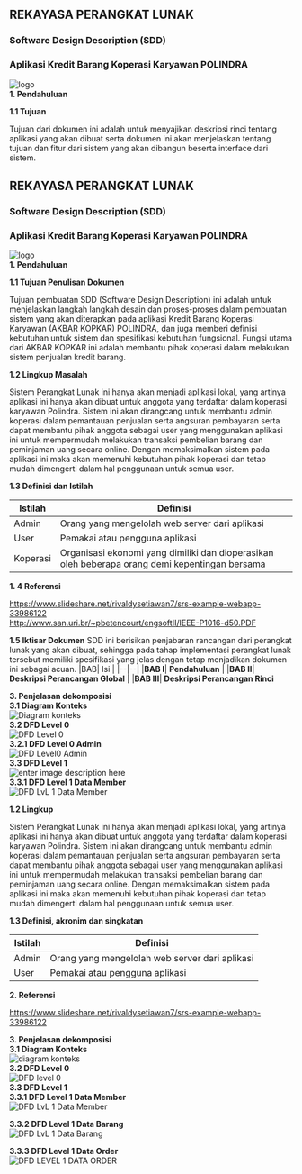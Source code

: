 


## REKAYASA PERANGKAT LUNAK
### Software Design Description (SDD)
### Aplikasi Kredit Barang Koperasi Karyawan POLINDRA
![logo](/image/polindra.png)<br>
**1. Pendahuluan**

**1.1 Tujuan**

Tujuan dari dokumen ini adalah untuk menyajikan deskripsi rinci tentang aplikasi yang akan dibuat serta dokumen ini akan menjelaskan tentang tujuan dan fitur dari sistem yang akan dibangun beserta interface dari sistem.



## REKAYASA PERANGKAT LUNAK
### Software Design Description (SDD)
### Aplikasi Kredit Barang Koperasi Karyawan POLINDRA
![logo](/image/polindra.png)<br>
**1. Pendahuluan**

**1.1 Tujuan Penulisan Dokumen**

Tujuan pembuatan SDD (Software Design Description) ini adalah untuk menjelaskan langkah langkah desain dan proses-proses dalam pembuatan sistem yang akan diterapkan pada aplikasi Kredit Barang Koperasi Karyawan (AKBAR KOPKAR) POLINDRA, dan juga memberi definisi kebutuhan untuk sistem dan spesifikasi kebutuhan fungsional. Fungsi utama dari AKBAR KOPKAR ini adalah membantu pihak koperasi dalam melakukan sistem penjualan kredit barang.

**1.2 Lingkup Masalah**
		
Sistem Perangkat Lunak ini hanya akan menjadi aplikasi lokal, yang artinya aplikasi ini hanya akan dibuat untuk anggota yang terdaftar dalam koperasi karyawan Polindra. Sistem ini akan dirangcang untuk membantu admin koperasi dalam pemantauan penjualan serta angsuran pembayaran serta dapat membantu pihak anggota sebagai user yang menggunakan aplikasi ini untuk mempermudah melakukan transaksi pembelian barang dan peminjaman uang secara online. Dengan memaksimalkan sistem pada aplikasi ini maka akan memenuhi kebutuhan pihak koperasi dan tetap mudah dimengerti dalam hal penggunaan untuk semua user.
		
**1.3 Definisi dan Istilah**
		
| Istilah | Definisi                                       |
|---------|------------------------------------------------|
| Admin   | Orang yang mengelolah web server dari aplikasi |
| User    | Pemakai atau pengguna aplikasi                 |
| Koperasi | Organisasi ekonomi yang dimiliki dan dioperasikan oleh beberapa orang demi kepentingan bersama

**1. 4 Referensi**<br>

https://www.slideshare.net/rivaldysetiawan7/srs-example-webapp-33986122 <br>
http://www.san.uri.br/~pbetencourt/engsoftII/IEEE-P1016-d50.PDF

**1.5 Iktisar Dokumen**
SDD ini berisikan penjabaran rancangan dari perangkat lunak yang akan dibuat, sehingga pada tahap implementasi perangkat lunak tersebut memiliki spesifikasi yang jelas dengan tetap menjadikan dokumen ini sebagai acuan.
|BAB| Isi |
|--|--|
|**BAB I**| **Pendahuluan** |
|**BAB II**| **Deskripsi Perancangan Global** |
|**BAB III**| **Deskripsi Perancangan Rinci**


**3. Penjelasan dekomposisi**<br>
**3.1 Diagram Konteks**<br>
![Diagram konteks](/image/Diagram%20konteks.png)<br>
**3.2 DFD Level 0**<br>
![DFD Level 0](/image/DFD%20Level%200.jpeg)<br>
**3.2.1 DFD Level 0 Admin** <br>
![DFD Level0 Admin](/image/DFD%20level0%20Admin.JPG) <br>
**3.3 DFD Level 1**<br>
![enter image description here](/image/DFD%20level1%20Admin.PNG) <br>
**3.3.1 DFD Level 1 Data Member**<br>
![DFD LvL 1 Data Member](/image/DFD%20lvl%201%20Data%20Member.png)
		
**1.2 Lingkup**
		
Sistem Perangkat Lunak ini hanya akan menjadi aplikasi lokal, yang artinya aplikasi ini hanya akan dibuat untuk anggota yang terdaftar dalam koperasi karyawan Polindra. Sistem ini akan dirangcang untuk membantu admin koperasi dalam pemantauan penjualan serta angsuran pembayaran serta dapat membantu pihak anggota sebagai user yang menggunakan aplikasi ini untuk mempermudah melakukan transaksi pembelian barang dan peminjaman uang secara online. Dengan memaksimalkan sistem pada aplikasi ini maka akan memenuhi kebutuhan pihak koperasi dan tetap mudah dimengerti dalam hal penggunaan untuk semua user.
		
**1.3 Definisi, akronim dan singkatan**
		
| Istilah | Definisi                                       |
|---------|------------------------------------------------|
| Admin   | Orang yang mengelolah web server dari aplikasi |
| User    | Pemakai atau pengguna aplikasi                 |

**2. Referensi**<br>

https://www.slideshare.net/rivaldysetiawan7/srs-example-webapp-33986122 <br>

**3. Penjelasan dekomposisi**<br>
**3.1 Diagram Konteks**<br>
![diagram konteks](/image/Diagram%20konteks.jpeg)<br>
**3.2 DFD Level 0**<br>
![DFD level 0](/image/DFD%20Level%200.jpeg)<br>
**3.3 DFD Level 1**<br>
**3.3.1 DFD Level 1 Data Member**<br>
![DFD LvL 1 Data Member](/image/DFD%20lvl%201%20Data%20Member.png)

**3.3.2 DFD Level 1 Data Barang**<br>
![DFD LvL 1 Data Barang](/image/DFD%20lvl%201%20Data%20Barang.png)

**3.3.3 DFD Level 1 Data Order**<br>
![DFD LEVEL 1 DATA ORDER](/image/DFD%20lvl%201%20Data%20Order.png)
